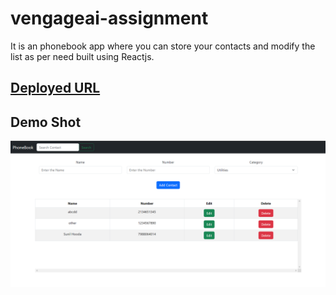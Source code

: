 # vengageai-assignment

It is an phonebook app where you can store your contacts and modify the list as per need built using Reactjs.
<br />

## [Deployed URL](https://project-folder-pbkmmcu4o-sunilhooda698-gmailcom.vercel.app/)

## Demo Shot

![Homepage](https://github.com/SunilHooda/vengageai-assignment/blob/main/project-folder/src/screenshot/Screenshot%20(271).png)
